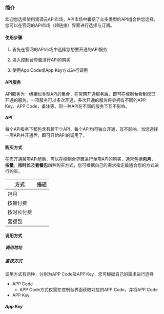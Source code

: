 ### 简介

欢迎您选择使用滴滴云API市场，API市场中囊括了众多类型的API组合供您选择，您可以在官网的API市场（超链接）界面进行选择与订阅。

#### 使用步骤

1. 首先在官网的API市场中选择您想要开通的API服务 

2. 进入控制台界面进行API的购买
3. 使用App Code或App Key方式进行调用

#### API服务

API服务为一组相似类型API的集合，在官网开通服务后，即可在控制台看到您已开通的服务。一项服务可以多次开通，多次开通的服务将会拥有不同的APP Key，APP Code，备注等。同一种API在不同的服务下互不影响。

#### API

每个API服务下都包含有若干个API，每个API均可独立开通，互不影响，当您选择一项API并开通后，即可开始API的调用了。



#### 购买方式

在您开通某项API组后，可以在控制台界面进行单项API的购买，通常包括**包月**，**按量**，**按时长**及**套餐包**四种购买方式，您可根据自己的需求指定最适合您的方式进行购买。

| 方式       | 描述 |
| ---------- | ---- |
| 包月       |      |
| 按量付费   |      |
| 按时长付费 |      |
| 套餐包     |      |

#### 调用方式

##### 调用地址



##### 鉴权方式

调用方式有两种，分别为APP Code及APP Key，您可根据自己的需求进行选择

* APP Code
  * APP Code方式仅需在控制台界面获取对应的APP Code，并将APP Code
* APP Key



##### App Key

